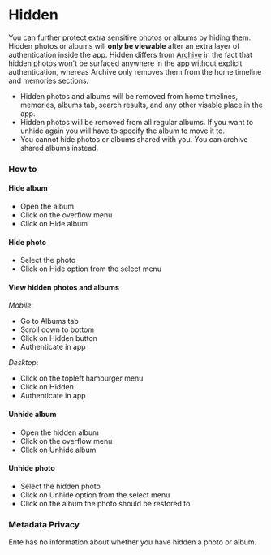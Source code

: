 # Hidden

You can further protect extra sensitive photos or albums by hiding them. Hidden photos or albums will **only be viewable** after an extra layer of authentication inside the app. Hidden differs from [Archive](./archive.md) in the fact that hidden photos won't be surfaced anywhere in the app without explicit authentication, whereas Archive only removes them from the home timeline and memories sections.

-   Hidden photos and albums will be removed from home timelines, memories, albums tab, search results, and any other visable place in the app.
-   Hidden photos will be removed from all regular albums. If you want to unhide again you will have to specify the album to move it to.
-   You cannot hide photos or albums shared with you. You can archive shared albums instead.

### How to

#### Hide album

-   Open the album
-   Click on the overflow menu
-   Click on Hide album

#### Hide photo

-   Select the photo
-   Click on Hide option from the select menu

#### View hidden photos and albums

_Mobile_:

-   Go to Albums tab
-   Scroll down to bottom
-   Click on Hidden button
-   Authenticate in app

_Desktop_:

-   Click on the topleft hamburger menu
-   Click on Hidden
-   Authenticate in app

#### Unhide album

-   Open the hidden album
-   Click on the overflow menu
-   Click on Unhide album

#### Unhide photo

-   Select the hidden photo
-   Click on Unhide option from the select menu
-   Click on the album the photo should be restored to

### Metadata Privacy

Ente has no information about whether you have hidden a photo or album.
